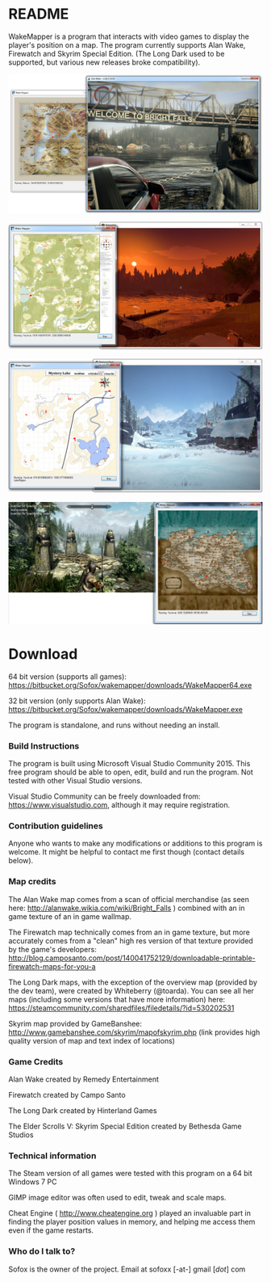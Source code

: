 # README #

WakeMapper is a program that interacts with video games to display the player's position on a map. The program currently supports Alan Wake, Firewatch and Skyrim Special Edition. (The Long Dark used to be supported, but various new releases broke compatibility).


![Scheme](Images/WakeMapperScreenshot1.jpg)

![Scheme](Images/WakeMapperScreenshot4.jpg)

![Scheme](Images/WakeMapperScreenshot5.jpg)

![Scheme](Images/WakeMapperScreenshot6.jpg)

# Download #
64 bit version (supports all games): https://bitbucket.org/Sofox/wakemapper/downloads/WakeMapper64.exe

32 bit version (only supports Alan Wake): https://bitbucket.org/Sofox/wakemapper/downloads/WakeMapper.exe

The program is standalone, and runs without needing an install.

### Build Instructions ###

The program is built using Microsoft Visual Studio Community 2015. This free program should be able to open, edit, build and run the program. Not tested with other Visual Studio versions.

Visual Studio Community can be freely downloaded from: https://www.visualstudio.com, although it may require registration.

### Contribution guidelines ###

Anyone who wants to make any modifications or additions to this program is welcome. It might be helpful to contact me first though (contact details below).


### Map credits ###
The Alan Wake map comes from a scan of official merchandise (as seen here: http://alanwake.wikia.com/wiki/Bright_Falls ) combined with an in game texture of an in game wallmap.

The Firewatch map technically comes from an in game texture, but more accurately comes from a "clean" high res version of that texture provided by the game's developers: http://blog.camposanto.com/post/140041752129/downloadable-printable-firewatch-maps-for-you-a

The Long Dark maps, with the exception of the overview map (provided by the dev team), were created by Whiteberry (@toarda). You can see all her maps (including some versions that have more information) here: https://steamcommunity.com/sharedfiles/filedetails/?id=530202531

Skyrim map provided by GameBanshee: http://www.gamebanshee.com/skyrim/mapofskyrim.php (link provides high quality version of map and text index of locations)

### Game Credits ###

Alan Wake created by Remedy Entertainment

Firewatch created by Campo Santo

The Long Dark created by Hinterland Games

The Elder Scrolls V: Skyrim Special Edition created by Bethesda Game Studios

### Technical information ###

The Steam version of all games were tested with this program on a 64 bit Windows 7 PC

GIMP image editor was often used to edit, tweak and scale maps.

Cheat Engine ( http://www.cheatengine.org ) played an invaluable part in finding the player position values in memory, and helping me access them even if the game restarts. 

### Who do I talk to? ###

Sofox is the owner of the project. Email at sofoxx [-at-] gmail [*dot*] com